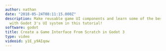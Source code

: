 ```yaml
---
author: nathan
date: "2018-05-24T08:11:15.000Z"
description: Make reusable game UI components and learn some of the best practices
  with Godot 3's UI system in this tutorial!
software: godot
title: Create a Game Interface From Scratch in Godot 3
type: video
videoid: y1E_y9AIqow
---
```

